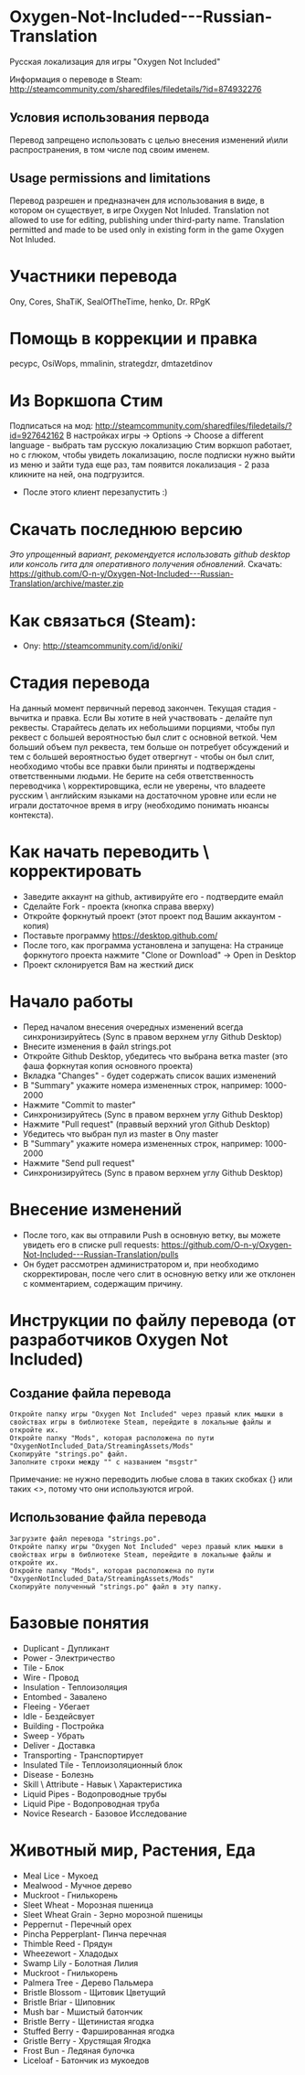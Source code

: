 # Oxygen-Not-Included---Russian-Translation

Русская локализация для игры "Oxygen Not Included"

Информация о переводе в Steam: http://steamcommunity.com/sharedfiles/filedetails/?id=874932276

## Условия использования первода
Перевод запрещено использовать с целью внесения изменений и\или распространения, в том числе под своим именем. 
## Usage permissions and limitations
Перевод разрешен и предназначен для использования в виде, в котором он существует, в игре Oxygen Not Inluded. 
Translation not allowed to use for editing, publishing under third-party name. 
Translation permitted and made to be used only in existing form in the game Oxygen Not Inluded.

# Участники перевода
Ony, Cores, ShaTiK, SealOfTheTime, henko, Dr. RPgK

# Помощь в коррекции и правка
pecypc, OsiWops, mmalinin, strategdzr, dmtazetdinov 

# Из Воркшопа Стим
Подписаться на мод: http://steamcommunity.com/sharedfiles/filedetails/?id=927642162
В настройках игры -> Options  -> Choose a different language - выбрать там русскую локализацию
Стим воркшоп работает, но с глюком, чтобы увидеть локализацию, после подписки нужно выйти из меню и зайти туда еще раз, там появится локализация - 2 раза кликните на ней, она подгрузится. 
+ После этого клиент перезапустить :)

# Скачать последнюю версию
*Это упрощенный вариант, рекомендуется использовать github desktop или консоль гита для оперативного получения обновлений.*
Скачать: https://github.com/O-n-y/Oxygen-Not-Included---Russian-Translation/archive/master.zip

# Как связаться (Steam):
* Ony: http://steamcommunity.com/id/oniki/

# Стадия перевода

На данный момент первичный перевод закончен. Текущая стадия - вычитка и правка.
Если Вы хотите в ней участвовать - делайте пул реквесты. Старайтесь делать их небольшими порциями, чтобы пул реквест с большей вероятностью был слит с основной веткой. 
Чем больший объем пул реквеста, тем больше он потребует обсуждений и тем с большей вероятностью будет отвергнут - чтобы он был слит, необходимо чтобы все правки были приняты и подтверждены ответственными людьми.
Не берите на себя ответственность переводчика \ корректировщика, если не уверены, что владеете русским \ английским языками на достаточном уровне или если не играли достаточное время в игру (необходимо понимать нюансы контекста).


# Как начать переводить \ корректировать
* Заведите аккаунт на github, активируйте его - подтвердите емайл
* Сделайте Fork - проекта (кнопка справа вверху)
* Откройте форкнутый проект (этот проект под Вашим аккаунтом - копия)
* Поставьте программу https://desktop.github.com/
* После того, как программа установлена и запущена: На странице форкнутого проекта нажмите "Clone or Download" -> Open in Desktop
* Проект склонируется Вам на жесткий диск

# Начало работы
* Перед началом внесения очередных изменений всегда синхронизируйтесь (Sync в правом верхнем углу Github Desktop)
* Внесите изменения в файл strings.pot
* Откройте Github Desktop, убедитесь что выбрана ветка master (это фаша форкнутая копия основного проекта)
* Вкладка "Changes" - будет содержать список ваших изменений
* В "Summary" укажите номера измененных строк, например: 1000-2000
* Нажмите "Commit to master"
* Синхронизируйтесь (Sync в правом верхнем углу Github Desktop)
* Нажмите "Pull request" (праввый верхний угол  Github Desktop)
* Убедитесь что выбран пул из master в Ony master
* В "Summary" укажите номера измененных строк, например: 1000-2000
* Нажмите "Send pull request"
* Синхронизируйтесь (Sync в правом верхнем углу Github Desktop)

# Внесение изменений
* После того, как вы отправили Push в основную ветку, вы можете увидеть его в списке pull requests: 
https://github.com/O-n-y/Oxygen-Not-Included---Russian-Translation/pulls
* Он будет рассмотрен администратором и, при необходимо скорректирован, после чего слит в основную ветку или же отклонен с комментарием, содержащим причину.


# Инструкции по файлу перевода (от разработчиков Oxygen Not Included)

## Создание файла перевода

    Откройте папку игры "Oxygen Not Included" через правый клик мышки в свойствах игры в библиотеке Steam, перейдите в локальные файлы и откройте их.
	Откройте папку "Mods", которая расположена по пути "OxygenNotIncluded_Data/StreamingAssets/Mods"
	Скопируйте "strings.po" файл.
	Заполните строки между "" с названием "msgstr"

Примечание: не нужно переводить любые слова в таких скобках {} или таких <>, потому что они используются игрой.


## Использование файла перевода

	Загрузите файл перевода "strings.po".
	Откройте папку игры "Oxygen Not Included" через правый клик мышки в свойствах игры в библиотеке Steam, перейдите в локальные файлы и откройте их.
	Откройте папку "Mods", которая расположена по пути "OxygenNotIncluded_Data/StreamingAssets/Mods"
	Скопируйте полученный "strings.po" файл в эту папку.


# Базовые понятия
* Duplicant - Дупликант
* Power - Электричество
* Tile - Блок
* Wire - Провод
* Insulation - Теплоизоляция
* Entombed - Завалено
* Fleeing - Убегает
* Idle - Бездейсвует
* Building - Постройка
* Sweep - Убрать
* Deliver - Доставка
* Transporting - Транспортирует
* Insulated Tile - Теплоизоляционный блок
* Disease - Болезнь
* Skill \ Attribute - Навык \ Характеристика
* Liquid Pipes - Водопроводные трубы
* Liquid Pipe - Водопроводная труба
* Novice Research - Базовое Исследование

# Животный мир, Растения, Еда
* Meal Lice - Мукоед
* Mealwood - Мучное дерево
* Muckroot - Гнилькорень
* Sleet Wheat - Морозная пшеница
* Sleet Wheat Grain - Зерно морозной пшеницы
* Peppernut - Перечный орех
* Pincha Pepperplant- Пинча перечная
* Thimble Reed - Прядун
* Wheezewort - Хладодых
* Swamp Lily - Болотная Лилия
* Muckroot - Гнилькорень
* Palmera Tree - Дерево Пальмера
* Bristle Blossom - Щитовик Цветущий
* Bristle Briar - Шиповник
* Mush bar - Мшистый батончик
* Bristle Berry - Щетинистая ягодка
* Stuffed Berry - Фаршированная ягодка
* Gristle Berry - Хрустящая Ягодка
* Frost Bun - Ледяная булочка
* Liceloaf - Батончик из мукоедов


